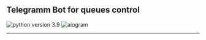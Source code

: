 Telegramm Bot for queues control
---
![python version 3.9](https://img.shields.io/badge/python-3.9-blue)
![aiogram](https://img.shields.io/badge/aiogram-3.0-lightblue)

---

